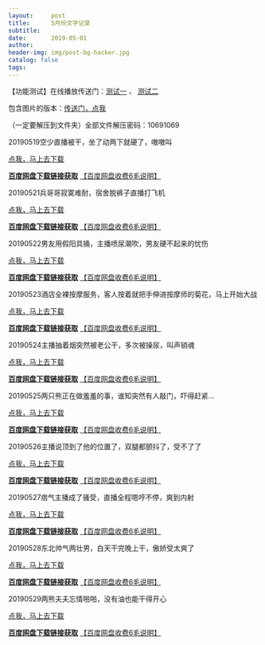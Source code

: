 ```yaml
---
layout:     post
title:      5月份文字记录
subtitle:   
date:       2019-05-01
author:     
header-img: img/post-bg-hacker.jpg
catalog: false
tags: 
---
```

【功能测试】在线播放传送门：[测试一](http://nullrefer.com/?https://www.rapidvideo.com/e/G3IGGV0LSH)  、 [测试二](http://nullrefer.com/?http://www.zhibobb.byethost4.com/plyoujian_IMQ_mZYK6YUYs74REfp9ctJ0BjgyB42zrGzszvp_waI.html)

包含图片的版本：[传送门，点我](https://zhibobb.github.io/2019/05/01/5%E6%9C%88%E4%BB%BD%E5%9B%BE%E7%89%87%E8%AE%B0%E5%BD%95/)

（一定要解压到文件夹）全部文件解压密码：10691069

20190519空少直播被干，坐了动两下就硬了，嗷嗷叫

  [点我，马上去下载](http://nullrefer.com/?http://u20283859.ctfile.net/fs/20283859-375191963)

  [**百度网盘下载链接获取**](http://nullrefer.com/?http://t.cn/AiKacoIw)  [【百度网盘收费6毛说明】](https://zhibobb.github.io/2019/04/11/%E7%99%BE%E5%BA%A6%E7%BD%91%E7%9B%98%E8%AF%B4%E6%98%8E/)

20190521兵哥哥寂寞难耐，宿舍脱裤子直播打飞机

  [点我，马上去下载](http://nullrefer.com/?http://u20283859.ctfile.net/fs/20283859-375393755)
  
  [**百度网盘下载链接获取**](http://nullrefer.com/?http://t.cn/AiKamJvv)  [【百度网盘收费6毛说明】](https://zhibobb.github.io/2019/04/11/%E7%99%BE%E5%BA%A6%E7%BD%91%E7%9B%98%E8%AF%B4%E6%98%8E/)

20190522男友用假阳具捅，主播喷尿潮吹，男友硬不起来的忧伤

  [点我，马上去下载](http://nullrefer.com/?http://u20283859.ctfile.net/fs/20283859-375421949)
  
  [**百度网盘下载链接获取**](http://nullrefer.com/?http://t.cn/AiKauNDI)  [【百度网盘收费6毛说明】](https://zhibobb.github.io/2019/04/11/%E7%99%BE%E5%BA%A6%E7%BD%91%E7%9B%98%E8%AF%B4%E6%98%8E/)

20190523酒店全裸按摩服务，客人按着就把手伸进按摩师的菊花，马上开始大战

  [点我，马上去下载](http://nullrefer.com/?http://u20283859.ctfile.net/fs/20283859-375491744)
  
  [**百度网盘下载链接获取**](http://nullrefer.com/?http://t.cn/AiKa393I)  [【百度网盘收费6毛说明】](https://zhibobb.github.io/2019/04/11/%E7%99%BE%E5%BA%A6%E7%BD%91%E7%9B%98%E8%AF%B4%E6%98%8E/)

20190524主播抽着烟突然被老公干，多次被操尿，叫声销魂

  [点我，马上去下载](http://nullrefer.com/?http://u20283859.ctfile.net/fs/20283859-375657451)
  
  [**百度网盘下载链接获取**](http://nullrefer.com/?http://t.cn/AiKa1yXs)  [【百度网盘收费6毛说明】](https://zhibobb.github.io/2019/04/11/%E7%99%BE%E5%BA%A6%E7%BD%91%E7%9B%98%E8%AF%B4%E6%98%8E/)

20190525两只熊正在做羞羞的事，谁知突然有人敲门，吓得赶紧...

  [点我，马上去下载](http://nullrefer.com/?http://u20283859.ctfile.net/fs/20283859-375748774)

  [**百度网盘下载链接获取**](http://nullrefer.com/?http://t.cn/AiKa13Z9)  [【百度网盘收费6毛说明】](https://zhibobb.github.io/2019/04/11/%E7%99%BE%E5%BA%A6%E7%BD%91%E7%9B%98%E8%AF%B4%E6%98%8E/)
  
20190526主播说顶到了他的位置了，双腿都颤抖了，受不了了

  [点我，马上去下载](http://nullrefer.com/?http://u20283859.ctfile.net/fs/20283859-375880828)

  [**百度网盘下载链接获取**](http://nullrefer.com/?http://t.cn/AiKar2VJ)  [【百度网盘收费6毛说明】](https://zhibobb.github.io/2019/04/11/%E7%99%BE%E5%BA%A6%E7%BD%91%E7%9B%98%E8%AF%B4%E6%98%8E/)

20190527痞气主播成了骚受，直播全程嗯哼不停，爽到内射

  [点我，马上去下载](http://nullrefer.com/?http://u20283859.ctfile.net/fs/20283859-375937738)

  [**百度网盘下载链接获取**](http://nullrefer.com/?http://t.cn/AiKarDkQ)  [【百度网盘收费6毛说明】](https://zhibobb.github.io/2019/04/11/%E7%99%BE%E5%BA%A6%E7%BD%91%E7%9B%98%E8%AF%B4%E6%98%8E/)
  
20190528东北帅气两壮男，白天干完晚上干，傲娇受太爽了

  [点我，马上去下载](http://nullrefer.com/?http://u20283859.ctfile.net/fs/20283859-376033514)

  [**百度网盘下载链接获取**](http://nullrefer.com/?http://t.cn/AiKK6QnO)  [【百度网盘收费6毛说明】](https://zhibobb.github.io/2019/04/11/%E7%99%BE%E5%BA%A6%E7%BD%91%E7%9B%98%E8%AF%B4%E6%98%8E/)
  
20190529两熊夫夫忘情啪啪，没有油也能干得开心

  [点我，马上去下载](http://nullrefer.com/?http://u20283859.ctfile.net/fs/20283859-376160144)

  [**百度网盘下载链接获取**](http://nullrefer.com/?http://t.cn/AiKjNwh3)  [【百度网盘收费6毛说明】](https://zhibobb.github.io/2019/04/11/%E7%99%BE%E5%BA%A6%E7%BD%91%E7%9B%98%E8%AF%B4%E6%98%8E/)

